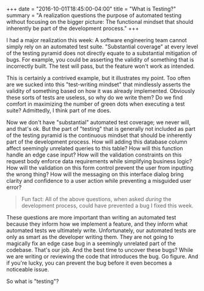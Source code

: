 +++
date = "2016-10-01T18:45:00-04:00"
title = "What is Testing?"
summary = "A realization questions the purpose of automated testing without focusing on the bigger picture: The functional mindset that should inherently be part of the development process."
+++

I had a major realization this week: A software engineering team cannot simply rely on an automated test suite. "Substantial coverage" at every level of the testing pyramid does not directly equate to a substantial mitigation of bugs. For example, you could be asserting the validity of something that is incorrectly built. The test will pass, but the feature won't work as intended.

This is certainly a contrived example, but it illustrates my point. Too often are we sucked into this "test-writing mindset" that mindlessly asserts the validity of something based on how it was already implemented. Obviously these sorts of tests are useless, so why do we write them? Do we find comfort in maximizing the number of green dots when executing a test suite? Admittedly, I think part of me does.

Now we don't have "substantial" automated test coverage; we never will, and that's ok. But the part of "testing" that is generally not included as part of the testing pyramid is the continuous mindset that should be inherently part of the development process. How will adding this database column affect seemingly unrelated queries to this table? How will this function handle an edge case input? How will the validation constraints on this request body enforce data requirements while simplifying business logic? How will the validation on this form control prevent the user from inputting the wrong thing? How will the messaging on this interface dialog bring clarity and confidence to a user action while preventing a misguided user error?

> Fun fact: All of the above questions, when asked _during_ the development process, could have prevented a bug I fixed this week.

These questions are more important than writing an automated test because they inform how we implement a feature, and they inform what automated tests we ultimately write. Unfortunately, our automated tests are only as smart as the developer writing them. They are not going to magically fix an edge case bug in a seemingly unrelated part of the codebase. That's our job. And the best time to uncover these bugs? While we are writing or reviewing the code that introduces the bug. Go figure. And if you're lucky, you can prevent the bug before it even becomes a noticeable issue.

So what is "testing"?
